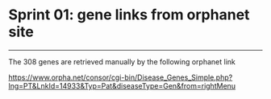 # Sprint 01: gene links from orphanet site
---
The 308 genes are retrieved manually by the following orphanet link

https://www.orpha.net/consor/cgi-bin/Disease_Genes_Simple.php?lng=PT&LnkId=14933&Typ=Pat&diseaseType=Gen&from=rightMenu